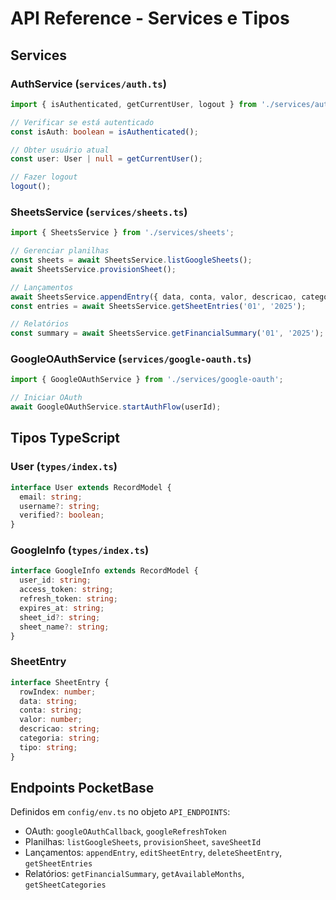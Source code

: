 # API Reference - Services e Tipos

## Services

### AuthService (`services/auth.ts`)

```typescript
import { isAuthenticated, getCurrentUser, logout } from './services/auth';

// Verificar se está autenticado
const isAuth: boolean = isAuthenticated();

// Obter usuário atual
const user: User | null = getCurrentUser();

// Fazer logout
logout();
```

### SheetsService (`services/sheets.ts`)

```typescript
import { SheetsService } from './services/sheets';

// Gerenciar planilhas
const sheets = await SheetsService.listGoogleSheets();
await SheetsService.provisionSheet();

// Lançamentos
await SheetsService.appendEntry({ data, conta, valor, descricao, categoria });
const entries = await SheetsService.getSheetEntries('01', '2025');

// Relatórios
const summary = await SheetsService.getFinancialSummary('01', '2025');
```

### GoogleOAuthService (`services/google-oauth.ts`)

```typescript
import { GoogleOAuthService } from './services/google-oauth';

// Iniciar OAuth
await GoogleOAuthService.startAuthFlow(userId);
```

## Tipos TypeScript

### User (`types/index.ts`)
```typescript
interface User extends RecordModel {
  email: string;
  username?: string;
  verified?: boolean;
}
```

### GoogleInfo (`types/index.ts`)
```typescript
interface GoogleInfo extends RecordModel {
  user_id: string;
  access_token: string;
  refresh_token: string;
  expires_at: string;
  sheet_id?: string;
  sheet_name?: string;
}
```

### SheetEntry
```typescript
interface SheetEntry {
  rowIndex: number;
  data: string;
  conta: string;
  valor: number;
  descricao: string;
  categoria: string;
  tipo: string;
}
```

## Endpoints PocketBase

Definidos em `config/env.ts` no objeto `API_ENDPOINTS`:

- OAuth: `googleOAuthCallback`, `googleRefreshToken`
- Planilhas: `listGoogleSheets`, `provisionSheet`, `saveSheetId`
- Lançamentos: `appendEntry`, `editSheetEntry`, `deleteSheetEntry`, `getSheetEntries`
- Relatórios: `getFinancialSummary`, `getAvailableMonths`, `getSheetCategories`
